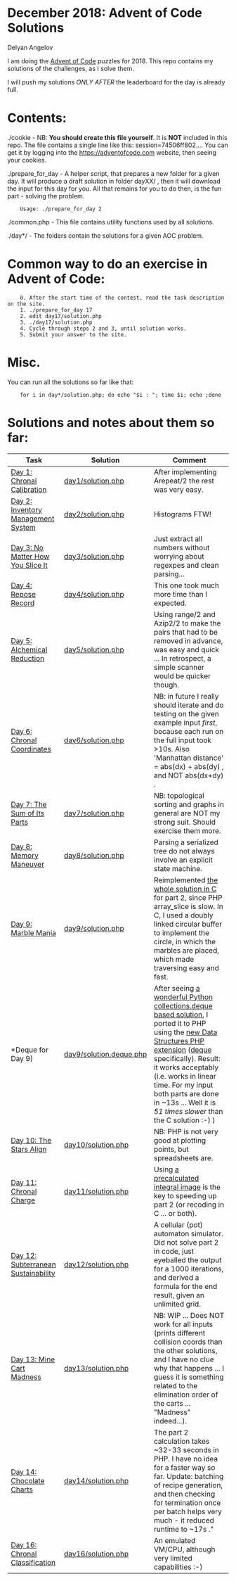 # December 2018: Advent of Code Solutions
Delyan Angelov

I am doing the [Advent of Code](https://adventofcode.com) puzzles for 2018.
This repo contains my solutions of the challenges, as I solve them.

I will push my solutions *ONLY AFTER* the leaderboard for the day is already full.

Contents:
=======================================

./cookie - NB: **You should create this file yourself**. It is **NOT** included in this repo. 
The file contains a single line like this:  session=74506ff802....
You can get it by logging into the https://adventofcode.com website, then seeing your cookies.

./prepare_for_day - A helper script, that prepares a new folder for a given day. 
It will produce a draft solution in folder dayXX/ , then it will download the input for this day for you.
All that remains for you to do then, is the fun part - solving the problem.

        Usage: ./prepare_for_day 2                  

./common.php - This file contains utility functions used by all solutions.

./day*/ - The folders contain the solutions for a given AOC problem.


Common way to do an exercise in Advent of Code:
=======================================
        0. After the start time of the contest, read the task description on the site.
        1. ./prepare_for_day 17
        2. edit day17/solution.php
        3. ./day17/solution.php 
        4. Cycle through steps 2 and 3, until solution works.
        5. Submit your answer to the site.

Misc.
=======================================

You can run all the solutions so far like that:

        for i in day*/solution.php; do echo "$i : "; time $i; echo ;done



Solutions and notes about them so far:
=======================================

Task | Solution | Comment
--- | --- | ---
[Day 1: Chronal Calibration](https://adventofcode.com/2018/day/1) | [day1/solution.php](day1/solution.php) | After implementing Arepeat/2 the rest was very easy.
[Day 2: Inventory Management System](https://adventofcode.com/2018/day/2) | [day2/solution.php](day2/solution.php) | Histograms FTW!
[Day 3: No Matter How You Slice It](https://adventofcode.com/2018/day/3) | [day3/solution.php](day3/solution.php) | Just extract all numbers without worrying about regexpes and clean parsing...
[Day 4: Repose Record](https://adventofcode.com/2018/day/4) | [day4/solution.php](day4/solution.php) | This one took much more time than I expected.
[Day 5: Alchemical Reduction](https://adventofcode.com/2018/day/5) | [day5/solution.php](day5/solution.php) | Using range/2 and Azip2/2 to make the pairs that had to be removed in advance, was easy and quick ... In retrospect, a simple scanner would be quicker though.
[Day 6: Chronal Coordinates](https://adventofcode.com/2018/day/6) | [day6/solution.php](day6/solution.php) | NB: in future I really should iterate and do testing on the given example input *first*, because each run on the full input took >10s. Also 'Manhattan distance' = abs(dx) + abs(dy) , and NOT abs(dx+dy) .
[Day 7: The Sum of Its Parts](https://adventofcode.com/2018/day/7) | [day7/solution.php](day7/solution.php) | NB: topological sorting and graphs in general are NOT my strong suit. Should exercise them more.
[Day 8: Memory Maneuver](https://adventofcode.com/2018/day/8) | [day8/solution.php](day8/solution.php) | Parsing a serialized tree do not always involve an explicit state machine.
[Day 9: Marble Mania](https://adventofcode.com/2018/day/9) | [day9/solution.php](day9/solution.php) | Reimplemented [the whole solution in C](day9/solution.c) for part 2, since PHP array_slice is slow. In C, I used a doubly linked circular buffer to implement the circle, in which the marbles are placed, which made traversing easy and fast.
*Deque for Day 9) | [day9/solution.deque.php](day9/solution.deque.php) | After seeing [a wonderful Python collections.deque based solution](https://www.reddit.com/r/adventofcode/comments/a4i97s/2018_day_9_solutions/ebepyc7/), I ported it to PHP using the [new Data Structures PHP extension](http://docs.php.net/manual/en/ds.installation.php) ([deque](http://docs.php.net/manual/en/class.ds-deque.php) specifically). Result: it works acceptably (i.e. works in linear time. For my input both parts are done in ~13s ... Well it is _51 times slower_ than the C solution :-) )
[Day 10: The Stars Align](https://adventofcode.com/2018/day/10) | [day10/solution.php](day10/solution.php) | NB: PHP is not very good at plotting points, but spreadsheets are.
[Day 11: Chronal Charge](https://adventofcode.com/2018/day/11) | [day11/solution.php](day11/solution.php) | Using [a precalculated integral image](https://en.wikipedia.org/wiki/Summed-area_table) is the key to speeding up part 2 (or recoding in C ... or both).
[Day 12: Subterranean Sustainability](https://adventofcode.com/2018/day/12) | [day12/solution.php](day12/solution.php) | A cellular (pot) automaton simulator. Did not solve part 2 in code, just eyeballed the output for a 1000 iterations, and derived a formula for the end result, given an unlimited grid.
[Day 13: Mine Cart Madness](https://adventofcode.com/2018/day/13) | [day13/solution.php](day13/solution.php) | NB: WIP ... Does NOT work for all inputs (prints different collision coords than the other solutions, and I have no clue why that happens ... I guess it is something related to the elimination order of the carts ... "Madness" indeed...).
[Day 14: Chocolate Charts](https://adventofcode.com/2018/day/14) | [day14/solution.php](day14/solution.php) | The part 2 calculation takes ~32-33 seconds in PHP. I have no idea for a faster way so far. Update: batching of recipe generation, and then checking for termination once per batch helps very much - it reduced runtime to ~17s ."
[Day 16: Chronal Classification](https://adventofcode.com/2018/day/16) | [day16/solution.php](day16/solution.php) | An emulated VM/CPU, although very limited capabilities :-)
